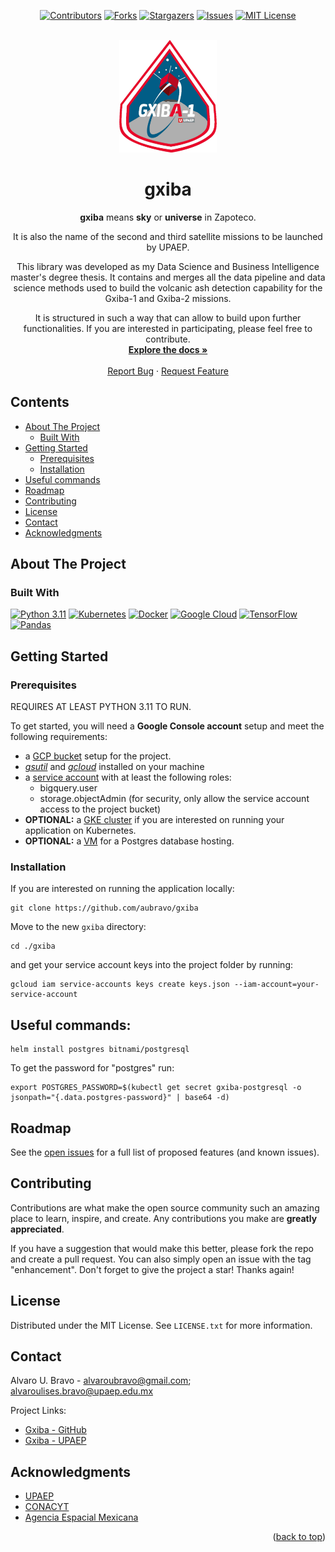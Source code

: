 <a name="readme-top"></a>

<div align="center">

[![Contributors][contributors-shield]][contributors-url]
[![Forks][forks-shield]][forks-url]
[![Stargazers][stars-shield]][stars-url]
[![Issues][issues-shield]][issues-url]
[![MIT License][license-shield]][license-url]

</div>

<br />
<div align="center">
  <a href="https://github.com/aubravo/gxiba">
    <img src="docs/images/mission-logo.png" alt="Mission Logo" width="156" height="180">
  </a>

<h1 align="center">gxiba</h1>


  <p align="center">
<b>gxiba</b> means <b>sky</b> or <b>universe</b> in Zapoteco.

It is also the name of the second and third satellite missions to be launched by UPAEP.

This library was developed as my Data Science and Business Intelligence master's degree thesis. It contains and merges all the data pipeline and data science methods used to build the volcanic ash detection capability for the Gxiba-1 and Gxiba-2 missions.

It is structured in such a way that can allow to build upon further functionalities. If you are interested in participating, please feel free to contribute.
    <br />
    <a href="https://github.com/aubravo/gxiba"><strong>Explore the docs »</strong></a>
    <br />
    <br />
    <a href="https://github.com/aubravo/gxiba/issues">Report Bug</a>
    ·
    <a href="https://github.com/aubravo/gxiba/issues">Request Feature</a>
  </p>
</div>

## Contents
<!-- TOC -->
* [About The Project](#about-the-project)
  * [Built With](#built-with)
* [Getting Started](#getting-started)
  * [Prerequisites](#prerequisites)
  * [Installation](#installation)
* [Useful commands](#useful-commands)
* [Roadmap](#roadmap)
* [Contributing](#contributing)
* [License](#license)
* [Contact](#contact)
* [Acknowledgments](#acknowledgments)
<!-- TOC -->

## About The Project

### Built With

[![Python 3.11][Python.org]][Python-url]
[![Kubernetes][Kubernetes.io]][Kubernetes-url]
[![Docker][Docker.com]][Docker-url]
[![Google Cloud][cloud.google.com]][cloud-url]
[![TensorFlow][tensorflow.org]][tensorflow-url]
[![Pandas][pandas.pydata.org]][pandas-url]

## Getting Started

### Prerequisites

REQUIRES AT LEAST PYTHON 3.11 TO RUN.

To get started, you will need a **Google Console account** setup and meet the following requirements:
- a [GCP bucket](https://cloud.google.com/storage/docs/creating-buckets) setup for the project.
- [_gsutil_](https://cloud.google.com/storage/docs/gsutil_install) and [_gcloud_](https://cloud.google.com/sdk/docs/install) installed on your machine
- a [service account](https://cloud.google.com/iam/docs/creating-managing-service-accounts) with at least the following roles:
  - bigquery.user
  - storage.objectAdmin (for security, only allow the service account access to the project bucket)
- **OPTIONAL:** a [GKE cluster](https://cloud.google.com/kubernetes-engine/docs/deploy-app-cluster) if you are interested on running your application on Kubernetes.
- **OPTIONAL:** a [VM]() for a Postgres database hosting.

### Installation 

If you are interested on running the application locally:
```commandline
git clone https://github.com/aubravo/gxiba
```
Move to the new `gxiba` directory:
```commandline
cd ./gxiba
```
and get your service account keys into the project folder by running:
```commandline
gcloud iam service-accounts keys create keys.json --iam-account=your-service-account
```

## Useful commands: ##

```commandline
helm install postgres bitnami/postgresql
```
To get the password for "postgres" run:
```commandline
export POSTGRES_PASSWORD=$(kubectl get secret gxiba-postgresql -o jsonpath="{.data.postgres-password}" | base64 -d)
```

## Roadmap
See the [open issues](https://github.com/aubravo/gxiba/issues) for a full list of proposed features (and known issues).

## Contributing
Contributions are what make the open source community such an amazing place to learn, inspire, and create. Any contributions you make are **greatly appreciated**.

If you have a suggestion that would make this better, please fork the repo and create a pull request. You can also simply open an issue with the tag "enhancement".
Don't forget to give the project a star! Thanks again!

## License
Distributed under the MIT License. See `LICENSE.txt` for more information.


## Contact
Alvaro U. Bravo - [alvaroubravo@gmail.com](mailto:alvaroubravo@gmail.com); [alvaroulises.bravo@upaep.edu.mx](mailto:alvaroulises.bravo@upaep.edu.mx)

Project Links:
* [Gxiba - GitHub](https://github.com/aubravo/gxiba)
* [Gxiba - UPAEP](https://upaep.mx/gxiba/)

## Acknowledgments

* [UPAEP](https://upaep.mx/)
* [CONACYT](https://conacyt.mx/)
* [Agencia Espacial Mexicana](https://www.gob.mx/aem)

<p align="right">(<a href="#readme-top">back to top</a>)</p>

[contributors-shield]: https://img.shields.io/github/contributors/aubravo/gxiba.svg?style=for-the-badge
[contributors-url]: https://github.com/aubravo/gxiba/graphs/contributors
[forks-shield]: https://img.shields.io/github/forks/aubravo/gxiba.svg?style=for-the-badge
[forks-url]: https://github.com/aubravo/gxiba/network/members
[stars-shield]: https://img.shields.io/github/stars/aubravo/gxiba.svg?style=for-the-badge
[stars-url]: https://github.com/aubravo/gxiba/stargazers
[issues-shield]: https://img.shields.io/github/issues/aubravo/gxiba.svg?style=for-the-badge
[issues-url]: https://github.com/aubravo/gxiba/issues
[license-shield]: https://img.shields.io/github/license/aubravo/gxiba.svg?style=for-the-badge
[license-url]: https://github.com/aubravo/gxiba/blob/master/LICENSE.txt
[Python.org]: https://img.shields.io/badge/Python3-4B8BBE?style=for-the-badge&logo=Python&logoColor=FFD43B
[Python-url]: https://python.org 
[Kubernetes.io]: https://img.shields.io/badge/Kubernetes-326ce5?style=for-the-badge&logo=Kubernetes&logoColor=white
[Kubernetes-url]: https://kubernetes.io
[Docker.com]: https://img.shields.io/badge/Docker-0db7ed?style=for-the-badge&logo=Docker&logoColor=white
[Docker-url]: https://docker.com
[cloud.google.com]: https://img.shields.io/badge/Google_Cloud-DB4437?style=for-the-badge&logo=GoogleCloud&logoColor=F4B400
[cloud-url]: https://cloud.google.com
[tensorflow.org]: https://img.shields.io/badge/TensorFlow-425066?style=for-the-badge&logo=TensorFlow&logoColor=FF6F00
[tensorflow-url]: https://tensorflow.org
[pandas.pydata.org]: https://img.shields.io/badge/Pandas-white?style=for-the-badge&logo=Pandas&logoColor=150458
[pandas-url]: https://pandas.pydata.org/